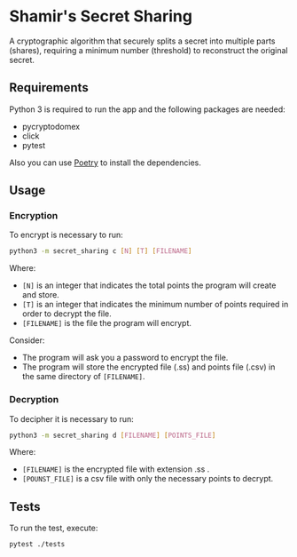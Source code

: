 # Shamir's Secret Sharing 

A cryptographic algorithm that securely splits a secret into multiple parts (shares), requiring a minimum number (threshold) to reconstruct the original secret.

## Requirements

Python 3 is required to run the app and the following packages are needed:

* pycryptodomex
* click
* pytest

Also you can use [Poetry](https://python-poetry.org/) to install the dependencies.

## Usage

### Encryption
To encrypt is necessary to run:
```bash
python3 -m secret_sharing c [N] [T] [FILENAME]
```
Where:
* `[N]` is an integer that indicates the total points the program will create and store.
* `[T]` is an integer that indicates the minimum number of points required in order to decrypt the file.
* `[FILENAME]` is the file the program will encrypt.

Consider:
- The program will ask you a password to encrypt the file.
- The program will store the encrypted file (.ss)  and points file (.csv) in the same directory of `[FILENAME]`.

### Decryption
To decipher it is necessary to run:
```bash
python3 -m secret_sharing d [FILENAME] [POINTS_FILE]
```

Where:

* `[FILENAME]` is the encrypted file with extension .ss .
* `[POUNST_FILE]` is a csv file with only the necessary points to decrypt.

## Tests

To run the test, execute:

```bash
pytest ./tests
```

